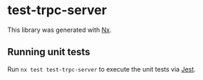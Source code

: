# test-trpc-server

This library was generated with [Nx](https://nx.dev).

## Running unit tests

Run `nx test test-trpc-server` to execute the unit tests via [Jest](https://jestjs.io).
